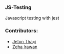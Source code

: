 ### JS-Testing

Javascript testing with jest

### Contributors:
* [Jeton Thaçi](https://github.com/jeton-th)
* [Zeha Irawan](https://github.com/JangkarBumi)